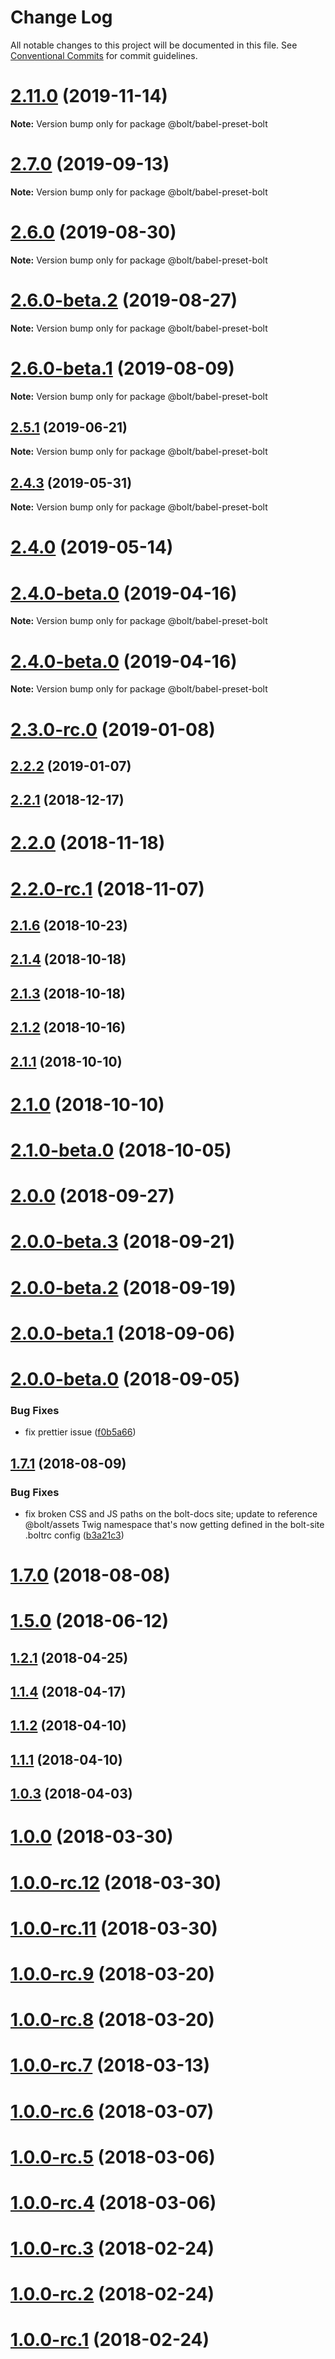 # Change Log

All notable changes to this project will be documented in this file.
See [Conventional Commits](https://conventionalcommits.org) for commit guidelines.

# [2.11.0](https://github.com/bolt-design-system/bolt/tree/master/packages/configs/babel-preset-bolt/compare/v2.10.0...v2.11.0) (2019-11-14)

**Note:** Version bump only for package @bolt/babel-preset-bolt





# [2.7.0](https://github.com/bolt-design-system/bolt/tree/master/packages/configs/babel-preset-bolt/compare/v2.6.0...v2.7.0) (2019-09-13)

**Note:** Version bump only for package @bolt/babel-preset-bolt





# [2.6.0](https://github.com/bolt-design-system/bolt/tree/master/packages/configs/babel-preset-bolt/compare/v2.6.0-beta.2...v2.6.0) (2019-08-30)

**Note:** Version bump only for package @bolt/babel-preset-bolt





# [2.6.0-beta.2](https://github.com/bolt-design-system/bolt/tree/master/packages/configs/babel-preset-bolt/compare/v2.6.0-beta.1...v2.6.0-beta.2) (2019-08-27)

**Note:** Version bump only for package @bolt/babel-preset-bolt





# [2.6.0-beta.1](https://github.com/bolt-design-system/bolt/tree/master/packages/configs/babel-preset-bolt/compare/v2.5.6...v2.6.0-beta.1) (2019-08-09)

**Note:** Version bump only for package @bolt/babel-preset-bolt





## [2.5.1](https://github.com/bolt-design-system/bolt/tree/master/packages/configs/babel-preset-bolt/compare/v2.5.0...v2.5.1) (2019-06-21)

**Note:** Version bump only for package @bolt/babel-preset-bolt





## [2.4.3](https://github.com/bolt-design-system/bolt/tree/master/packages/config-presets/babel-preset-bolt/compare/v2.4.2...v2.4.3) (2019-05-31)

**Note:** Version bump only for package @bolt/babel-preset-bolt





# [2.4.0](https://github.com/bolt-design-system/bolt/tree/master/packages/config-presets/babel-preset-bolt/compare/v2.3.2...v2.4.0) (2019-05-14)



# [2.4.0-beta.0](https://github.com/bolt-design-system/bolt/tree/master/packages/config-presets/babel-preset-bolt/compare/v2.2.2...v2.4.0-beta.0) (2019-04-16)

**Note:** Version bump only for package @bolt/babel-preset-bolt





# [2.4.0-beta.0](https://github.com/bolt-design-system/bolt/tree/master/packages/config-presets/babel-preset-bolt/compare/v2.3.0...v2.4.0-beta.0) (2019-04-16)

**Note:** Version bump only for package @bolt/babel-preset-bolt





# [2.3.0-rc.0](https://github.com/bolt-design-system/bolt/tree/master/packages/config-presets/babel-preset-bolt/compare/v2.2.2...v2.3.0-rc.0) (2019-01-08)



## [2.2.2](https://github.com/bolt-design-system/bolt/tree/master/packages/config-presets/babel-preset-bolt/compare/v2.2.1...v2.2.2) (2019-01-07)



## [2.2.1](https://github.com/bolt-design-system/bolt/tree/master/packages/config-presets/babel-preset-bolt/compare/v2.2.0...v2.2.1) (2018-12-17)



# [2.2.0](https://github.com/bolt-design-system/bolt/tree/master/packages/config-presets/babel-preset-bolt/compare/v2.2.0-rc.1...v2.2.0) (2018-11-18)



# [2.2.0-rc.1](https://github.com/bolt-design-system/bolt/tree/master/packages/config-presets/babel-preset-bolt/compare/v2.1.6...v2.2.0-rc.1) (2018-11-07)



## [2.1.6](https://github.com/bolt-design-system/bolt/tree/master/packages/config-presets/babel-preset-bolt/compare/v2.1.5...v2.1.6) (2018-10-23)



## [2.1.4](https://github.com/bolt-design-system/bolt/tree/master/packages/config-presets/babel-preset-bolt/compare/v2.1.3...v2.1.4) (2018-10-18)



## [2.1.3](https://github.com/bolt-design-system/bolt/tree/master/packages/config-presets/babel-preset-bolt/compare/v2.1.2...v2.1.3) (2018-10-18)



## [2.1.2](https://github.com/bolt-design-system/bolt/tree/master/packages/config-presets/babel-preset-bolt/compare/v2.1.1...v2.1.2) (2018-10-16)



## [2.1.1](https://github.com/bolt-design-system/bolt/tree/master/packages/config-presets/babel-preset-bolt/compare/v2.1.0...v2.1.1) (2018-10-10)



# [2.1.0](https://github.com/bolt-design-system/bolt/tree/master/packages/config-presets/babel-preset-bolt/compare/v2.1.0-beta.0...v2.1.0) (2018-10-10)



# [2.1.0-beta.0](https://github.com/bolt-design-system/bolt/tree/master/packages/config-presets/babel-preset-bolt/compare/v2.0.0...v2.1.0-beta.0) (2018-10-05)



# [2.0.0](https://github.com/bolt-design-system/bolt/tree/master/packages/config-presets/babel-preset-bolt/compare/v2.0.0-beta.3...v2.0.0) (2018-09-27)



# [2.0.0-beta.3](https://github.com/bolt-design-system/bolt/tree/master/packages/config-presets/babel-preset-bolt/compare/v2.0.0-beta.2...v2.0.0-beta.3) (2018-09-21)



# [2.0.0-beta.2](https://github.com/bolt-design-system/bolt/tree/master/packages/config-presets/babel-preset-bolt/compare/v1.8.3...v2.0.0-beta.2) (2018-09-19)



# [2.0.0-beta.1](https://github.com/bolt-design-system/bolt/tree/master/packages/config-presets/babel-preset-bolt/compare/v2.0.0-beta.0...v2.0.0-beta.1) (2018-09-06)



# [2.0.0-beta.0](https://github.com/bolt-design-system/bolt/tree/master/packages/config-presets/babel-preset-bolt/compare/v1.8.1...v2.0.0-beta.0) (2018-09-05)


### Bug Fixes

* fix prettier issue ([f0b5a66](https://github.com/bolt-design-system/bolt/tree/master/packages/config-presets/babel-preset-bolt/commit/f0b5a66))



## [1.7.1](https://github.com/bolt-design-system/bolt/tree/master/packages/config-presets/babel-preset-bolt/compare/v1.7.0...v1.7.1) (2018-08-09)


### Bug Fixes

* fix broken CSS and JS paths on the bolt-docs site; update to reference @bolt/assets Twig namespace that's now getting defined in the bolt-site .boltrc config ([b3a21c3](https://github.com/bolt-design-system/bolt/tree/master/packages/config-presets/babel-preset-bolt/commit/b3a21c3))



# [1.7.0](https://github.com/bolt-design-system/bolt/tree/master/packages/config-presets/babel-preset-bolt/compare/v1.6.8...v1.7.0) (2018-08-08)



# [1.5.0](https://github.com/bolt-design-system/bolt/tree/master/packages/config-presets/babel-preset-bolt/compare/v1.4.5...v1.5.0) (2018-06-12)



## [1.2.1](https://github.com/bolt-design-system/bolt/tree/master/packages/config-presets/babel-preset-bolt/compare/v1.2.0...v1.2.1) (2018-04-25)



## [1.1.4](https://github.com/bolt-design-system/bolt/tree/master/packages/config-presets/babel-preset-bolt/compare/v1.1.3...v1.1.4) (2018-04-17)



## [1.1.2](https://github.com/bolt-design-system/bolt/tree/master/packages/config-presets/babel-preset-bolt/compare/v1.1.1...v1.1.2) (2018-04-10)



## [1.1.1](https://github.com/bolt-design-system/bolt/tree/master/packages/config-presets/babel-preset-bolt/compare/v1.1.0...v1.1.1) (2018-04-10)



## [1.0.3](https://github.com/bolt-design-system/bolt/tree/master/packages/config-presets/babel-preset-bolt/compare/v1.0.2...v1.0.3) (2018-04-03)



# [1.0.0](https://github.com/bolt-design-system/bolt/tree/master/packages/config-presets/babel-preset-bolt/compare/v1.0.0-rc.12...v1.0.0) (2018-03-30)



# [1.0.0-rc.12](https://github.com/bolt-design-system/bolt/tree/master/packages/config-presets/babel-preset-bolt/compare/v1.0.0-rc.11...v1.0.0-rc.12) (2018-03-30)



# [1.0.0-rc.11](https://github.com/bolt-design-system/bolt/tree/master/packages/config-presets/babel-preset-bolt/compare/v1.0.0-rc.9...v1.0.0-rc.11) (2018-03-30)



# [1.0.0-rc.9](https://github.com/bolt-design-system/bolt/tree/master/packages/config-presets/babel-preset-bolt/compare/v1.0.0-rc.8...v1.0.0-rc.9) (2018-03-20)



# [1.0.0-rc.8](https://github.com/bolt-design-system/bolt/tree/master/packages/config-presets/babel-preset-bolt/compare/v1.0.0-rc.7...v1.0.0-rc.8) (2018-03-20)



# [1.0.0-rc.7](https://github.com/bolt-design-system/bolt/tree/master/packages/config-presets/babel-preset-bolt/compare/v1.0.0-rc.6...v1.0.0-rc.7) (2018-03-13)



# [1.0.0-rc.6](https://github.com/bolt-design-system/bolt/tree/master/packages/config-presets/babel-preset-bolt/compare/v1.0.0-rc.5...v1.0.0-rc.6) (2018-03-07)



# [1.0.0-rc.5](https://github.com/bolt-design-system/bolt/tree/master/packages/config-presets/babel-preset-bolt/compare/v1.0.0-rc.4...v1.0.0-rc.5) (2018-03-06)



# [1.0.0-rc.4](https://github.com/bolt-design-system/bolt/tree/master/packages/config-presets/babel-preset-bolt/compare/v1.0.0-rc.3...v1.0.0-rc.4) (2018-03-06)



# [1.0.0-rc.3](https://github.com/bolt-design-system/bolt/tree/master/packages/config-presets/babel-preset-bolt/compare/v1.0.0-rc.2...v1.0.0-rc.3) (2018-02-24)



# [1.0.0-rc.2](https://github.com/bolt-design-system/bolt/tree/master/packages/config-presets/babel-preset-bolt/compare/v1.0.0-rc.1...v1.0.0-rc.2) (2018-02-24)



# [1.0.0-rc.1](https://github.com/bolt-design-system/bolt/tree/master/packages/config-presets/babel-preset-bolt/compare/v0.4.1...v1.0.0-rc.1) (2018-02-24)
